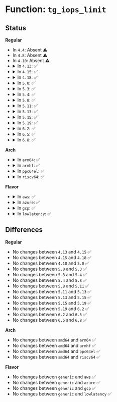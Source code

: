 # Function: <code>tg_iops_limit</code>

## Status
<b>Regular</b>
<ul>
<li>
In <code>4.4</code>: Absent ⚠️
</li>
<li>
In <code>4.8</code>: Absent ⚠️
</li>
<li>
In <code>4.10</code>: Absent ⚠️
</li>
<li>
<details>
<summary>In <code>4.13</code>: ✅</summary>

```c
unsigned int tg_iops_limit(struct throtl_grp *tg, int rw);
```

**Collision:** Unique Static

**Inline:** No

**Transformation:** False

**Instances:**

```
In block/blk-throttle.c (ffffffff81447fc0)
Location: block/blk-throttle.c:324
Inline: False
Direct callers:
  - block/blk-throttle.c:blk_throtl_bio
  - block/blk-throttle.c:blk_throtl_bio
  - block/blk-throttle.c:tg_conf_updated
  - block/blk-throttle.c:tg_conf_updated
  - block/blk-throttle.c:tg_conf_updated
  - block/blk-throttle.c:tg_conf_updated
  - block/blk-throttle.c:tg_may_dispatch
  - block/blk-throttle.c:tg_may_dispatch
  - block/blk-throttle.c:tg_may_dispatch
  - block/blk-throttle.c:tg_update_has_rules
```
**Symbols:**

```
ffffffff81447fc0-ffffffff814480db: tg_iops_limit (STB_LOCAL)
```
</details>
</li>
<li>
<details>
<summary>In <code>4.15</code>: ✅</summary>

```c
unsigned int tg_iops_limit(struct throtl_grp *tg, int rw);
```

**Collision:** Unique Static

**Inline:** No

**Transformation:** False

**Instances:**

```
In block/blk-throttle.c (ffffffff81474bc0)
Location: block/blk-throttle.c:325
Inline: False
Direct callers:
  - block/blk-throttle.c:blk_throtl_bio
  - block/blk-throttle.c:blk_throtl_bio
  - block/blk-throttle.c:blk_throtl_bio
  - block/blk-throttle.c:tg_conf_updated
  - block/blk-throttle.c:tg_conf_updated
  - block/blk-throttle.c:tg_conf_updated
  - block/blk-throttle.c:tg_conf_updated
  - block/blk-throttle.c:tg_dispatch_one_bio
  - block/blk-throttle.c:tg_may_dispatch
  - block/blk-throttle.c:tg_may_dispatch
  - block/blk-throttle.c:tg_may_dispatch
  - block/blk-throttle.c:tg_update_has_rules
```
**Symbols:**

```
ffffffff81474bc0-ffffffff81474cd7: tg_iops_limit (STB_LOCAL)
```
</details>
</li>
<li>
<details>
<summary>In <code>4.18</code>: ✅</summary>

```c
unsigned int tg_iops_limit(struct throtl_grp *tg, int rw);
```

**Collision:** Unique Static

**Inline:** No

**Transformation:** False

**Instances:**

```
In block/blk-throttle.c (ffffffff814a9170)
Location: block/blk-throttle.c:323
Inline: False
Direct callers:
  - block/blk-throttle.c:blk_throtl_bio
  - block/blk-throttle.c:blk_throtl_bio
  - block/blk-throttle.c:blk_throtl_bio
  - block/blk-throttle.c:tg_conf_updated
  - block/blk-throttle.c:tg_conf_updated
  - block/blk-throttle.c:tg_conf_updated
  - block/blk-throttle.c:tg_conf_updated
  - block/blk-throttle.c:tg_dispatch_one_bio
  - block/blk-throttle.c:tg_may_dispatch
  - block/blk-throttle.c:tg_may_dispatch
  - block/blk-throttle.c:tg_may_dispatch
  - block/blk-throttle.c:tg_update_has_rules
```
**Symbols:**

```
ffffffff814a9170-ffffffff814a9290: tg_iops_limit (STB_LOCAL)
```
</details>
</li>
<li>
<details>
<summary>In <code>5.0</code>: ✅</summary>

```c
unsigned int tg_iops_limit(struct throtl_grp *tg, int rw);
```

**Collision:** Unique Static

**Inline:** No

**Transformation:** False

**Instances:**

```
In block/blk-throttle.c (ffffffff814c35f0)
Location: block/blk-throttle.c:322
Inline: False
Direct callers:
  - block/blk-throttle.c:blk_throtl_bio
  - block/blk-throttle.c:blk_throtl_bio
  - block/blk-throttle.c:blk_throtl_bio
  - block/blk-throttle.c:tg_conf_updated
  - block/blk-throttle.c:tg_conf_updated
  - block/blk-throttle.c:tg_conf_updated
  - block/blk-throttle.c:tg_conf_updated
  - block/blk-throttle.c:tg_dispatch_one_bio
  - block/blk-throttle.c:tg_may_dispatch
  - block/blk-throttle.c:tg_may_dispatch
  - block/blk-throttle.c:tg_update_has_rules
```
**Symbols:**

```
ffffffff814c35f0-ffffffff814c3711: tg_iops_limit (STB_LOCAL)
```
</details>
</li>
<li>
<details>
<summary>In <code>5.3</code>: ✅</summary>

```c
unsigned int tg_iops_limit(struct throtl_grp *tg, int rw);
```

**Collision:** Unique Static

**Inline:** No

**Transformation:** False

**Instances:**

```
In block/blk-throttle.c (ffffffff814f1e50)
Location: block/blk-throttle.c:322
Inline: False
Direct callers:
  - block/blk-throttle.c:blk_throtl_bio
  - block/blk-throttle.c:blk_throtl_bio
  - block/blk-throttle.c:blk_throtl_bio
  - block/blk-throttle.c:tg_conf_updated
  - block/blk-throttle.c:tg_conf_updated
  - block/blk-throttle.c:tg_conf_updated
  - block/blk-throttle.c:tg_conf_updated
  - block/blk-throttle.c:tg_dispatch_one_bio
  - block/blk-throttle.c:tg_may_dispatch
  - block/blk-throttle.c:tg_may_dispatch
  - block/blk-throttle.c:tg_update_has_rules
```
**Symbols:**

```
ffffffff814f1e50-ffffffff814f1f76: tg_iops_limit (STB_LOCAL)
```
</details>
</li>
<li>
<details>
<summary>In <code>5.4</code>: ✅</summary>

```c
unsigned int tg_iops_limit(struct throtl_grp *tg, int rw);
```

**Collision:** Unique Static

**Inline:** No

**Transformation:** False

**Instances:**

```
In block/blk-throttle.c (ffffffff8150b3c0)
Location: block/blk-throttle.c:322
Inline: False
Direct callers:
  - block/blk-throttle.c:blk_throtl_bio
  - block/blk-throttle.c:blk_throtl_bio
  - block/blk-throttle.c:blk_throtl_bio
  - block/blk-throttle.c:tg_conf_updated
  - block/blk-throttle.c:tg_conf_updated
  - block/blk-throttle.c:tg_conf_updated
  - block/blk-throttle.c:tg_conf_updated
  - block/blk-throttle.c:tg_dispatch_one_bio
  - block/blk-throttle.c:tg_may_dispatch
  - block/blk-throttle.c:tg_may_dispatch
  - block/blk-throttle.c:tg_update_has_rules
```
**Symbols:**

```
ffffffff8150b3c0-ffffffff8150b4e6: tg_iops_limit (STB_LOCAL)
```
</details>
</li>
<li>
<details>
<summary>In <code>5.8</code>: ✅</summary>

```c
unsigned int tg_iops_limit(struct throtl_grp *tg, int rw);
```

**Collision:** Unique Static

**Inline:** No

**Transformation:** False

**Instances:**

```
In block/blk-throttle.c (ffffffff8156c520)
Location: block/blk-throttle.c:326
Inline: False
Direct callers:
  - block/blk-throttle.c:blk_throtl_bio
  - block/blk-throttle.c:blk_throtl_bio
  - block/blk-throttle.c:tg_conf_updated
  - block/blk-throttle.c:tg_conf_updated
  - block/blk-throttle.c:tg_conf_updated
  - block/blk-throttle.c:tg_conf_updated
  - block/blk-throttle.c:tg_may_dispatch
  - block/blk-throttle.c:tg_may_dispatch
  - block/blk-throttle.c:throtl_trim_slice
  - block/blk-throttle.c:tg_update_has_rules
```
**Symbols:**

```
ffffffff8156c520-ffffffff8156c64c: tg_iops_limit (STB_LOCAL)
```
</details>
</li>
<li>
<details>
<summary>In <code>5.11</code>: ✅</summary>

```c
unsigned int tg_iops_limit(struct throtl_grp *tg, int rw);
```

**Collision:** Unique Static

**Inline:** No

**Transformation:** False

**Instances:**

```
In block/blk-throttle.c (ffffffff815872f0)
Location: block/blk-throttle.c:326
Inline: False
Direct callers:
  - block/blk-throttle.c:blk_throtl_bio
  - block/blk-throttle.c:blk_throtl_bio
  - block/blk-throttle.c:tg_conf_updated
  - block/blk-throttle.c:tg_conf_updated
  - block/blk-throttle.c:tg_conf_updated
  - block/blk-throttle.c:tg_conf_updated
  - block/blk-throttle.c:tg_may_dispatch
  - block/blk-throttle.c:throtl_trim_slice
  - block/blk-throttle.c:tg_update_has_rules
```
**Symbols:**

```
ffffffff815872f0-ffffffff8158741c: tg_iops_limit (STB_LOCAL)
```
</details>
</li>
<li>
<details>
<summary>In <code>5.13</code>: ✅</summary>

```c
unsigned int tg_iops_limit(struct throtl_grp *tg, int rw);
```

**Collision:** Unique Static

**Inline:** No

**Transformation:** False

**Instances:**

```
In block/blk-throttle.c (ffffffff8158e140)
Location: block/blk-throttle.c:326
Inline: False
Direct callers:
  - block/blk-throttle.c:blk_throtl_bio
  - block/blk-throttle.c:blk_throtl_bio
  - block/blk-throttle.c:tg_conf_updated
  - block/blk-throttle.c:tg_conf_updated
  - block/blk-throttle.c:tg_conf_updated
  - block/blk-throttle.c:tg_conf_updated
  - block/blk-throttle.c:tg_may_dispatch
  - block/blk-throttle.c:throtl_trim_slice
  - block/blk-throttle.c:tg_update_has_rules
```
**Symbols:**

```
ffffffff8158e140-ffffffff8158e263: tg_iops_limit (STB_LOCAL)
```
</details>
</li>
<li>
<details>
<summary>In <code>5.15</code>: ✅</summary>

```c
unsigned int tg_iops_limit(struct throtl_grp *tg, int rw);
```

**Collision:** Unique Static

**Inline:** No

**Transformation:** False

**Instances:**

```
In block/blk-throttle.c (ffffffff815f3ca0)
Location: block/blk-throttle.c:329
Inline: False
Direct callers:
  - block/blk-throttle.c:blk_throtl_bio
  - block/blk-throttle.c:blk_throtl_bio
  - block/blk-throttle.c:tg_conf_updated
  - block/blk-throttle.c:tg_conf_updated
  - block/blk-throttle.c:tg_conf_updated
  - block/blk-throttle.c:tg_conf_updated
  - block/blk-throttle.c:tg_may_dispatch
  - block/blk-throttle.c:throtl_trim_slice
  - block/blk-throttle.c:tg_update_has_rules
```
**Symbols:**

```
ffffffff815f3ca0-ffffffff815f3ee6: tg_iops_limit (STB_LOCAL)
```
</details>
</li>
<li>
<details>
<summary>In <code>5.19</code>: ✅</summary>

```c
unsigned int tg_iops_limit(struct throtl_grp *tg, int rw);
```

**Collision:** Unique Static

**Inline:** No

**Transformation:** False

**Instances:**

```
In block/blk-throttle.c (ffffffff816a5620)
Location: block/blk-throttle.c:177
Inline: False
Direct callers:
  - block/blk-throttle.c:__blk_throtl_bio
  - block/blk-throttle.c:__blk_throtl_bio
  - block/blk-throttle.c:tg_conf_updated
  - block/blk-throttle.c:tg_conf_updated
  - block/blk-throttle.c:tg_conf_updated
  - block/blk-throttle.c:tg_conf_updated
  - block/blk-throttle.c:tg_may_dispatch
  - block/blk-throttle.c:throtl_trim_slice
  - block/blk-throttle.c:tg_update_has_rules
```
**Symbols:**

```
ffffffff816a5620-ffffffff816a588c: tg_iops_limit (STB_LOCAL)
```
</details>
</li>
<li>
<details>
<summary>In <code>6.2</code>: ✅</summary>

```c
unsigned int tg_iops_limit(struct throtl_grp *tg, int rw);
```

**Collision:** Unique Static

**Inline:** No

**Transformation:** False

**Instances:**

```
In block/blk-throttle.c (ffffffff817644c0)
Location: block/blk-throttle.c:177
Inline: False
Direct callers:
  - block/blk-throttle.c:__blk_throtl_bio
  - block/blk-throttle.c:__blk_throtl_bio
  - block/blk-throttle.c:tg_conf_updated
  - block/blk-throttle.c:tg_conf_updated
  - block/blk-throttle.c:tg_conf_updated
  - block/blk-throttle.c:tg_conf_updated
  - block/blk-throttle.c:tg_may_dispatch
  - block/blk-throttle.c:__tg_update_carryover
  - block/blk-throttle.c:throtl_trim_slice
  - block/blk-throttle.c:tg_update_has_rules
```
**Symbols:**

```
ffffffff817644c0-ffffffff8176472c: tg_iops_limit (STB_LOCAL)
```
</details>
</li>
<li>
<details>
<summary>In <code>6.5</code>: ✅</summary>

```c
unsigned int tg_iops_limit(struct throtl_grp *tg, int rw);
```

**Collision:** Unique Static

**Inline:** No

**Transformation:** False

**Instances:**

```
In block/blk-throttle.c (ffffffff817a35b0)
Location: block/blk-throttle.c:177
Inline: False
Direct callers:
  - block/blk-throttle.c:__blk_throtl_bio
  - block/blk-throttle.c:__blk_throtl_bio
  - block/blk-throttle.c:tg_conf_updated
  - block/blk-throttle.c:tg_conf_updated
  - block/blk-throttle.c:tg_conf_updated
  - block/blk-throttle.c:tg_conf_updated
  - block/blk-throttle.c:tg_may_dispatch
  - block/blk-throttle.c:__tg_update_carryover
  - block/blk-throttle.c:throtl_trim_slice
  - block/blk-throttle.c:tg_update_has_rules
```
**Symbols:**

```
ffffffff817a35b0-ffffffff817a381c: tg_iops_limit (STB_LOCAL)
```
</details>
</li>
<li>
<details>
<summary>In <code>6.8</code>: ✅</summary>

```c
unsigned int tg_iops_limit(struct throtl_grp *tg, int rw);
```

**Collision:** Unique Static

**Inline:** No

**Transformation:** False

**Instances:**

```
In block/blk-throttle.c (ffffffff817e7100)
Location: block/blk-throttle.c:177
Inline: False
Direct callers:
  - block/blk-throttle.c:__blk_throtl_bio
  - block/blk-throttle.c:__blk_throtl_bio
  - block/blk-throttle.c:tg_conf_updated
  - block/blk-throttle.c:tg_conf_updated
  - block/blk-throttle.c:tg_conf_updated
  - block/blk-throttle.c:tg_conf_updated
  - block/blk-throttle.c:tg_may_dispatch
  - block/blk-throttle.c:__tg_update_carryover
  - block/blk-throttle.c:throtl_trim_slice
  - block/blk-throttle.c:tg_update_has_rules
```
**Symbols:**

```
ffffffff817e7100-ffffffff817e736c: tg_iops_limit (STB_LOCAL)
```
</details>
</li>
</ul>
<b>Arch</b>
<ul>
<li>
<details>
<summary>In <code>arm64</code>: ✅</summary>

```c
unsigned int tg_iops_limit(struct throtl_grp *tg, int rw);
```

**Collision:** Unique Static

**Inline:** No

**Transformation:** False

**Instances:**

```
In block/blk-throttle.c (ffff80001060f300)
Location: block/blk-throttle.c:322
Inline: False
Direct callers:
  - block/blk-throttle.c:blk_throtl_bio
  - block/blk-throttle.c:blk_throtl_bio
  - block/blk-throttle.c:blk_throtl_bio
  - block/blk-throttle.c:tg_conf_updated
  - block/blk-throttle.c:tg_conf_updated
  - block/blk-throttle.c:tg_conf_updated
  - block/blk-throttle.c:tg_conf_updated
  - block/blk-throttle.c:tg_dispatch_one_bio
  - block/blk-throttle.c:tg_may_dispatch
  - block/blk-throttle.c:tg_may_dispatch
  - block/blk-throttle.c:tg_update_has_rules
```
**Symbols:**

```
ffff80001060f300-ffff80001060f42c: tg_iops_limit (STB_LOCAL)
```
</details>
</li>
<li>
<details>
<summary>In <code>armhf</code>: ✅</summary>

```c
unsigned int tg_iops_limit(struct throtl_grp *tg, int rw);
```

**Collision:** Unique Static

**Inline:** No

**Transformation:** False

**Instances:**

```
In block/blk-throttle.c (c07b9790)
Location: block/blk-throttle.c:322
Inline: False
Direct callers:
  - block/blk-throttle.c:blk_throtl_bio
  - block/blk-throttle.c:blk_throtl_bio
  - block/blk-throttle.c:blk_throtl_bio
  - block/blk-throttle.c:tg_conf_updated
  - block/blk-throttle.c:tg_conf_updated
  - block/blk-throttle.c:tg_conf_updated
  - block/blk-throttle.c:tg_conf_updated
  - block/blk-throttle.c:tg_dispatch_one_bio
  - block/blk-throttle.c:tg_may_dispatch
  - block/blk-throttle.c:tg_may_dispatch
  - block/blk-throttle.c:tg_update_has_rules
```
**Symbols:**

```
c07b9790-c07b98c4: tg_iops_limit (STB_LOCAL)
```
</details>
</li>
<li>
<details>
<summary>In <code>ppc64el</code>: ✅</summary>

```c
unsigned int tg_iops_limit(struct throtl_grp *tg, int rw);
```

**Collision:** Unique Static

**Inline:** No

**Transformation:** False

**Instances:**

```
In block/blk-throttle.c (c0000000007ac5f0)
Location: block/blk-throttle.c:322
Inline: False
Direct callers:
  - block/blk-throttle.c:blk_throtl_bio
  - block/blk-throttle.c:blk_throtl_bio
  - block/blk-throttle.c:blk_throtl_bio
  - block/blk-throttle.c:tg_conf_updated
  - block/blk-throttle.c:tg_conf_updated
  - block/blk-throttle.c:tg_conf_updated
  - block/blk-throttle.c:tg_conf_updated
  - block/blk-throttle.c:tg_dispatch_one_bio
  - block/blk-throttle.c:tg_may_dispatch
  - block/blk-throttle.c:tg_may_dispatch
  - block/blk-throttle.c:tg_update_has_rules
```
**Symbols:**

```
c0000000007ac5f0-c0000000007ac758: tg_iops_limit (STB_LOCAL)
```
</details>
</li>
<li>
<details>
<summary>In <code>riscv64</code>: ✅</summary>

```c
unsigned int tg_iops_limit(struct throtl_grp *tg, int rw);
```

**Collision:** Unique Static

**Inline:** No

**Transformation:** False

**Instances:**

```
In block/blk-throttle.c (ffffffe0004471fc)
Location: block/blk-throttle.c:322
Inline: False
Direct callers:
  - block/blk-throttle.c:blk_throtl_bio
  - block/blk-throttle.c:blk_throtl_bio
  - block/blk-throttle.c:blk_throtl_bio
  - block/blk-throttle.c:tg_conf_updated
  - block/blk-throttle.c:tg_conf_updated
  - block/blk-throttle.c:tg_conf_updated
  - block/blk-throttle.c:tg_conf_updated
  - block/blk-throttle.c:tg_dispatch_one_bio
  - block/blk-throttle.c:tg_may_dispatch
  - block/blk-throttle.c:tg_may_dispatch
  - block/blk-throttle.c:tg_update_has_rules
```
**Symbols:**

```
ffffffe0004471fc-ffffffe000447312: tg_iops_limit (STB_LOCAL)
```
</details>
</li>
</ul>
<b>Flavor</b>
<ul>
<li>
<details>
<summary>In <code>aws</code>: ✅</summary>

```c
unsigned int tg_iops_limit(struct throtl_grp *tg, int rw);
```

**Collision:** Unique Static

**Inline:** No

**Transformation:** False

**Instances:**

```
In block/blk-throttle.c (ffffffff815039a0)
Location: block/blk-throttle.c:322
Inline: False
Direct callers:
  - block/blk-throttle.c:blk_throtl_bio
  - block/blk-throttle.c:blk_throtl_bio
  - block/blk-throttle.c:blk_throtl_bio
  - block/blk-throttle.c:tg_conf_updated
  - block/blk-throttle.c:tg_conf_updated
  - block/blk-throttle.c:tg_conf_updated
  - block/blk-throttle.c:tg_conf_updated
  - block/blk-throttle.c:tg_dispatch_one_bio
  - block/blk-throttle.c:tg_may_dispatch
  - block/blk-throttle.c:tg_may_dispatch
  - block/blk-throttle.c:tg_update_has_rules
```
**Symbols:**

```
ffffffff815039a0-ffffffff81503ac6: tg_iops_limit (STB_LOCAL)
```
</details>
</li>
<li>
<details>
<summary>In <code>azure</code>: ✅</summary>

```c
unsigned int tg_iops_limit(struct throtl_grp *tg, int rw);
```

**Collision:** Unique Static

**Inline:** No

**Transformation:** False

**Instances:**

```
In block/blk-throttle.c (ffffffff814f3e60)
Location: block/blk-throttle.c:322
Inline: False
Direct callers:
  - block/blk-throttle.c:blk_throtl_bio
  - block/blk-throttle.c:blk_throtl_bio
  - block/blk-throttle.c:blk_throtl_bio
  - block/blk-throttle.c:tg_conf_updated
  - block/blk-throttle.c:tg_conf_updated
  - block/blk-throttle.c:tg_conf_updated
  - block/blk-throttle.c:tg_conf_updated
  - block/blk-throttle.c:tg_dispatch_one_bio
  - block/blk-throttle.c:tg_may_dispatch
  - block/blk-throttle.c:tg_may_dispatch
  - block/blk-throttle.c:tg_update_has_rules
```
**Symbols:**

```
ffffffff814f3e60-ffffffff814f3f86: tg_iops_limit (STB_LOCAL)
```
</details>
</li>
<li>
<details>
<summary>In <code>gcp</code>: ✅</summary>

```c
unsigned int tg_iops_limit(struct throtl_grp *tg, int rw);
```

**Collision:** Unique Static

**Inline:** No

**Transformation:** False

**Instances:**

```
In block/blk-throttle.c (ffffffff814ffa30)
Location: block/blk-throttle.c:322
Inline: False
Direct callers:
  - block/blk-throttle.c:blk_throtl_bio
  - block/blk-throttle.c:blk_throtl_bio
  - block/blk-throttle.c:blk_throtl_bio
  - block/blk-throttle.c:tg_conf_updated
  - block/blk-throttle.c:tg_conf_updated
  - block/blk-throttle.c:tg_conf_updated
  - block/blk-throttle.c:tg_conf_updated
  - block/blk-throttle.c:tg_dispatch_one_bio
  - block/blk-throttle.c:tg_may_dispatch
  - block/blk-throttle.c:tg_may_dispatch
  - block/blk-throttle.c:tg_update_has_rules
```
**Symbols:**

```
ffffffff814ffa30-ffffffff814ffb56: tg_iops_limit (STB_LOCAL)
```
</details>
</li>
<li>
<details>
<summary>In <code>lowlatency</code>: ✅</summary>

```c
unsigned int tg_iops_limit(struct throtl_grp *tg, int rw);
```

**Collision:** Unique Static

**Inline:** No

**Transformation:** False

**Instances:**

```
In block/blk-throttle.c (ffffffff81518c00)
Location: block/blk-throttle.c:322
Inline: False
Direct callers:
  - block/blk-throttle.c:blk_throtl_bio
  - block/blk-throttle.c:blk_throtl_bio
  - block/blk-throttle.c:blk_throtl_bio
  - block/blk-throttle.c:tg_conf_updated
  - block/blk-throttle.c:tg_conf_updated
  - block/blk-throttle.c:tg_conf_updated
  - block/blk-throttle.c:tg_conf_updated
  - block/blk-throttle.c:tg_dispatch_one_bio
  - block/blk-throttle.c:tg_may_dispatch
  - block/blk-throttle.c:tg_may_dispatch
  - block/blk-throttle.c:tg_update_has_rules
```
**Symbols:**

```
ffffffff81518c00-ffffffff81518d26: tg_iops_limit (STB_LOCAL)
```
</details>
</li>
</ul>

## Differences
<b>Regular</b>
<ul>
<li>
No changes between <code>4.13</code> and <code>4.15</code> ✅
</li>
<li>
No changes between <code>4.15</code> and <code>4.18</code> ✅
</li>
<li>
No changes between <code>4.18</code> and <code>5.0</code> ✅
</li>
<li>
No changes between <code>5.0</code> and <code>5.3</code> ✅
</li>
<li>
No changes between <code>5.3</code> and <code>5.4</code> ✅
</li>
<li>
No changes between <code>5.4</code> and <code>5.8</code> ✅
</li>
<li>
No changes between <code>5.8</code> and <code>5.11</code> ✅
</li>
<li>
No changes between <code>5.11</code> and <code>5.13</code> ✅
</li>
<li>
No changes between <code>5.13</code> and <code>5.15</code> ✅
</li>
<li>
No changes between <code>5.15</code> and <code>5.19</code> ✅
</li>
<li>
No changes between <code>5.19</code> and <code>6.2</code> ✅
</li>
<li>
No changes between <code>6.2</code> and <code>6.5</code> ✅
</li>
<li>
No changes between <code>6.5</code> and <code>6.8</code> ✅
</li>
</ul>
<b>Arch</b>
<ul>
<li>
No changes between <code>amd64</code> and <code>arm64</code> ✅
</li>
<li>
No changes between <code>amd64</code> and <code>armhf</code> ✅
</li>
<li>
No changes between <code>amd64</code> and <code>ppc64el</code> ✅
</li>
<li>
No changes between <code>amd64</code> and <code>riscv64</code> ✅
</li>
</ul>
<b>Flavor</b>
<ul>
<li>
No changes between <code>generic</code> and <code>aws</code> ✅
</li>
<li>
No changes between <code>generic</code> and <code>azure</code> ✅
</li>
<li>
No changes between <code>generic</code> and <code>gcp</code> ✅
</li>
<li>
No changes between <code>generic</code> and <code>lowlatency</code> ✅
</li>
</ul>
